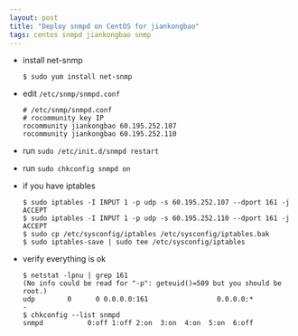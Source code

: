 ```yaml
---
layout: post
title: "Deploy snmpd on CentOS for jiankongbao"
tags: centos snmpd jiankongbao snmp
---
```


* install net-snmp

      $ sudo yum install net-snmp

* edit `/etc/snmp/snmpd.conf`

      # /etc/snmp/snmpd.conf
      # rocommunity key IP
      rocommunity jiankongbao 60.195.252.107
      rocommunity jiankongbao 60.195.252.110

* run `sudo /etc/init.d/snmpd restart`
* run `sudo chkconfig snmpd on`
* if you have iptables

      $ sudo iptables -I INPUT 1 -p udp -s 60.195.252.107 --dport 161 -j ACCEPT
      $ sudo iptables -I INPUT 1 -p udp -s 60.195.252.110 --dport 161 -j ACCEPT
      $ sudo cp /etc/sysconfig/iptables /etc/sysconfig/iptables.bak
      $ sudo iptables-save | sudo tee /etc/sysconfig/iptables

* verify everything is ok

      $ netstat -lpnu | grep 161
      (No info could be read for "-p": geteuid()=509 but you should be root.)
      udp        0      0 0.0.0.0:161                 0.0.0.0:*                               -
      $ chkconfig --list snmpd
      snmpd           0:off 1:off 2:on  3:on  4:on  5:on  6:off


